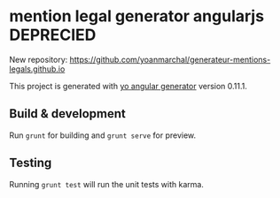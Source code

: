 # mention legal generator angularjs DEPRECIED
New repository: https://github.com/yoanmarchal/generateur-mentions-legals.github.io

This project is generated with [yo angular generator](https://github.com/yeoman/generator-angular)
version 0.11.1.

## Build & development

Run `grunt` for building and `grunt serve` for preview.

## Testing

Running `grunt test` will run the unit tests with karma.
